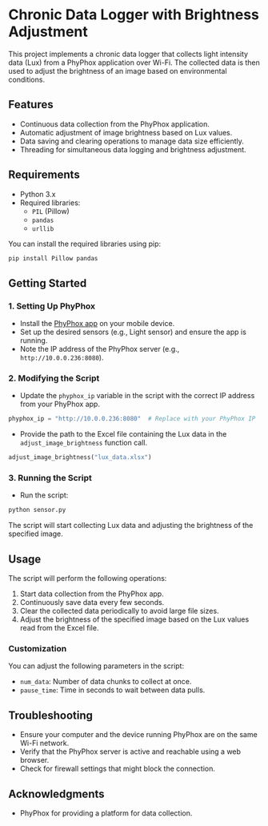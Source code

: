 # Chronic Data Logger with Brightness Adjustment

This project implements a chronic data logger that collects light intensity data (Lux) from a PhyPhox application over Wi-Fi. The collected data is then used to adjust the brightness of an image based on environmental conditions. 

## Features

- Continuous data collection from the PhyPhox application.
- Automatic adjustment of image brightness based on Lux values.
- Data saving and clearing operations to manage data size efficiently.
- Threading for simultaneous data logging and brightness adjustment.

## Requirements

- Python 3.x
- Required libraries:
  - `PIL` (Pillow)
  - `pandas`
  - `urllib`

You can install the required libraries using pip:

```bash
pip install Pillow pandas
```

## Getting Started

### 1. Setting Up PhyPhox

- Install the [PhyPhox app](https://phyphox.org/) on your mobile device.
- Set up the desired sensors (e.g., Light sensor) and ensure the app is running.
- Note the IP address of the PhyPhox server (e.g., `http://10.0.0.236:8080`).

### 2. Modifying the Script

- Update the `phyphox_ip` variable in the script with the correct IP address from your PhyPhox app.
  
```python
phyphox_ip = "http://10.0.0.236:8080"  # Replace with your PhyPhox IP
```

- Provide the path to the Excel file containing the Lux data in the `adjust_image_brightness` function call.

```python
adjust_image_brightness("lux_data.xlsx")
```

### 3. Running the Script

- Run the script:

```bash
python sensor.py
```

The script will start collecting Lux data and adjusting the brightness of the specified image.

## Usage

The script will perform the following operations:

1. Start data collection from the PhyPhox app.
2. Continuously save data every few seconds.
3. Clear the collected data periodically to avoid large file sizes.
4. Adjust the brightness of the specified image based on the Lux values read from the Excel file.

### Customization

You can adjust the following parameters in the script:

- `num_data`: Number of data chunks to collect at once.
- `pause_time`: Time in seconds to wait between data pulls.

## Troubleshooting

- Ensure your computer and the device running PhyPhox are on the same Wi-Fi network.
- Verify that the PhyPhox server is active and reachable using a web browser.
- Check for firewall settings that might block the connection.

## Acknowledgments

- PhyPhox for providing a platform for data collection.
```
